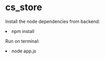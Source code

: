 # cs_store

Install the node dependencies from backend: 
<li>npm install</li>

Run on terminal:
<li>node app.js</li>